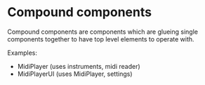 # Compound components

Compound components are components which are glueing single components together to have top level elements to operate with.

Examples:
 - MidiPlayer (uses instruments, midi reader)
 - MidiPlayerUI (uses MidiPlayer, settings)